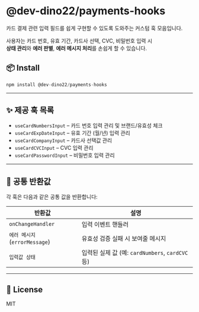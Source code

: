 # @dev-dino22/payments-hooks

카드 결제 관련 입력 필드를 쉽게 구현할 수 있도록 도와주는 커스텀 훅 모음입니다.

사용자는 카드 번호, 유효 기간, 카드사 선택, CVC, 비밀번호 입력 시  
**상태 관리**와 **에러 판별**, **에러 메시지 처리**를 손쉽게 할 수 있습니다.

## 📦 Install

```js
npm install @dev-dino22/payments-hooks
```

---

## ✨ 제공 훅 목록

- `useCardNumbersInput` – 카드 번호 입력 관리 및 브랜드/유효성 체크
- `useCardExpDateInput` – 유효 기간 (월/년) 입력 관리
- `useCardCompanyInput` – 카드사 선택값 관리
- `useCardCVCInput` – CVC 입력 관리
- `useCardPasswordInput` – 비밀번호 입력 관리

---

## 🔧 공통 반환값

각 훅은 다음과 같은 공통 값을 반환합니다:

| 반환값                         | 설명                                             |
| ------------------------------ | ------------------------------------------------ |
| `onChangeHandler`              | 입력 이벤트 핸들러                               |
| `에러 메시지` (`errorMessage`) | 유효성 검증 실패 시 보여줄 메시지                |
| `입력값 상태`                  | 입력된 실제 값 (예: `cardNumbers`, `cardCVC` 등) |

---

## 🪪 License

MIT
